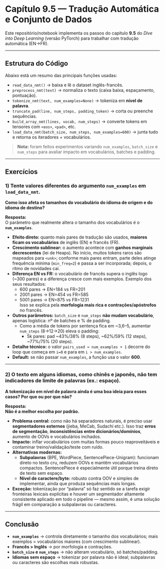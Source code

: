 # Capítulo 9.5 — Tradução Automática e Conjunto de Dados

Este repositório/notebook implementa os passos do capítulo **9.5** do *Dive into Deep Learning* (versão PyTorch) para trabalhar com tradução automática (EN→FR).  

---

## Estrutura do Código

Abaixo está um resumo das principais funções usadas:

- `read_data_nmt()` → baixa e lê o dataset inglês-francês.  
- `preprocess_nmt(text)` → normaliza o texto (caixa baixa, espaçamento, pontuação).  
- `tokenize_nmt(text, num_examples=None)` → tokeniza em **nível de palavra**.  
- `truncate_pad(line, num_steps, padding_token)` → corta ou preenche sequências.  
- `build_array_nmt(lines, vocab, num_steps)` → converte tokens em tensores com `<eos>`, `<pad>`, etc.  
- `load_data_nmt(batch_size, num_steps, num_examples=600)` → junta tudo e retorna os iteradores + vocabulários.  

> **Nota:** foram feitos experimentos variando `num_examples`, `batch_size` e `num_steps` para avaliar impacto em vocabulários, batches e padding.

---

## Exercícios

### 1) Tente valores diferentes do argumento `num_examples` em `load_data_nmt`.  
**Como isso afeta os tamanhos do vocabulário do idioma de origem e do idioma de destino?**

**Resposta:**  
O parâmetro que realmente altera o tamanho dos vocabulários é o **`num_examples`**.  
- **Efeito direto:** quanto mais pares de tradução são usados, **maiores ficam os vocabulários** de inglês (EN) e francês (FR).  
- **Crescimento sublinear:** o aumento acontece com **ganhos marginais decrescentes** (lei de Heaps). No início, muitos tokens raros são mapeados para `<unk>`; conforme mais pares entram, parte deles atinge frequência mínima (`min_freq=2`) e passa a ser incorporada; depois, o ritmo de novidades cai.  
- **Diferença EN vs FR:** o vocabulário de francês supera o inglês logo (~300 pares) e a diferença cresce com mais exemplos. Exemplo dos seus resultados:  
  - 600 pares → EN=184 vs FR=201  
  - 2001 pares → EN=454 vs FR=585  
  - 5001 pares → EN=875 vs FR=1231  
  Isso se explica pela **morfologia mais rica e contrações/apóstrofos** no francês.  
- **Outros parâmetros:** `batch_size` e `num_steps` **não mudam vocabulário**, apenas logística: nº de batches e % de padding.  
  - Como a média de tokens por sentença fica em ~3,6–5, aumentar `num_steps` (8→12→20) eleva o padding:  
    - 5k pares: pad ~43%/38% (8 steps), ~62%/59% (12 steps), ~77%/75% (20 steps).  
- **Detalhe técnico:** o valor `pairs_used ≈ num_examples + 1` decorre do loop que começa em `i=0` e para em `i > num_examples`.  
- **Default:** se não passar `num_examples`, a função usa o valor **600**.  

---

### 2) O texto em alguns idiomas, como chinês e japonês, não tem indicadores de limite de palavras (ex.: espaço).  
**A tokenização em nível de palavra ainda é uma boa ideia para esses casos? Por que ou por que não?**

**Resposta:**  
**Não é a melhor escolha por padrão.**  

- **Problema central:** como não há separadores naturais, é preciso usar **segmentadores externos** (jieba, MeCab, Sudachi etc.). Isso traz **erros de segmentação**, **inconsistências entre dicionários/domínios**, aumento de OOVs e vocabulários inchados.  
- **Impacto:** inflar vocabulários com muitas formas pouco reaproveitáveis e contaminar treino/validação/teste com ruído.  
- **Alternativas modernas:**  
  - **Subpalavras** (BPE, WordPiece, SentencePiece-Unigram): funcionam direto no texto cru, reduzem OOVs e mantêm vocabulários compactos. SentencePiece é especialmente útil porque treina direto de texto sem espaço.  
  - **Nível de caractere/byte:** robusto contra OOV e simples de implementar, ainda que produza sequências mais longas.  
- **Exceção:** tokenização por “palavra” só faz sentido se a tarefa exigir fronteiras lexicais explícitas e houver um segmentador altamente consistente aplicado em todo o pipeline — mesmo assim, é uma solução frágil em comparação a subpalavras ou caracteres.  

---

## Conclusão

- **`num_examples`** → controla diretamente o tamanho dos vocabulários; mais exemplos = vocabulários maiores (com crescimento sublinear).  
- **Francês > Inglês** → por morfologia e contrações.  
- **`batch_size` e `num_steps`** → não alteram vocabulário, só batches/padding.  
- **Idiomas sem espaço** → tokenizar por palavra não é ideal; subpalavras ou caracteres são escolhas mais robustas.
